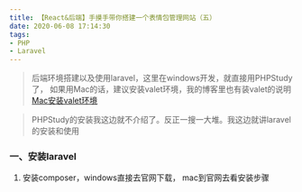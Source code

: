 ```yaml
---
title: 【React&后端】手摸手带你搭建一个表情包管理网站（五）
date: 2020-06-08 17:14:30
tags:
- PHP
- Laravel
---
```


> 后端环境搭建以及使用laravel，这里在windows开发，就直接用PHPStudy了， 如果用Mac的话，建议安装valet环境，我的博客里也有装valet的说明[Mac安装valet环境](https://lixhu.github.io/2019/10/18/laravel-1/)

> PHPStudy的安装我这边就不介绍了。反正一搜一大堆。我这边就讲laravel的安装和使用
>
### 一、安装laravel

1. 安装composer，windows直接去官网下载， mac到官网去看安装步骤


